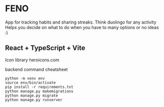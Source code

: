 # FENO

App for tracking habits and sharing streaks. Think duolingo for any activity
Helps you decide on what to do when you have to many options or no ideas :)

## React + TypeScript + Vite

Icon library
heroicons.com

backend command cheatsheet

```
python -m venv env
source env/bin/activate
pip install -r requirements.txt
python manage.py makemigrations
python manage.py migrate
python manage.py runserver
```
